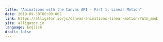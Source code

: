 ```yaml
---
title: "Animations with the Canvas API - Part 1: Linear Motion"
date: 2019-09-30T00:00:00Z
link: https://alligator.io/js/canvas-animations-linear-motion/?utm_medium=RSS&utm_source=news.12bit.vn
site: alligator.io
language: English
draft: false
---
```

